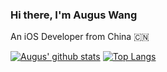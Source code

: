 ### Hi there, I'm Augus Wang
An iOS Developer from China 🇨🇳 

[![Augus' github stats](https://github-readme-stats.vercel.app/api?username=iAugux&show_icons=true&count_private=true&theme=radical)](https://github.com/iAugux)
[![Top Langs](https://github-readme-stats.vercel.app/api/top-langs/?username=iAugux&layout=compact&theme=radical)](https://github.com/iAugux)
